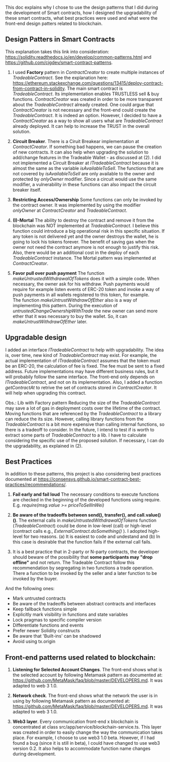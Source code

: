 This doc explains why I chose to use the design patterns that I did during the development of Smart contracts, how I designed the upgradability of these smart contracts, what best practices were used and what were the front-end design patters related to blockchain.


Design Patters in Smart Contracts
---------------------------------

This explanation takes this link into consideration: https://solidity.readthedocs.io/en/develop/common-patterns.html and https://github.com/cjgdev/smart-contract-patterns.


1. I used **Factory** pattern in  _ContractCreator_ to create multiple instances of _TradeableContract_. See the explanation here: https://ethereum.stackexchange.com/questions/13415/deploy-contract-from-contract-in-solidity.
The main smart contract is _TradeableContract_. Its implementation enables TRUSTLESS sell & buy functions.  _ContractCreator_ was created in order to be more transparent about the _TradeableContract_ already created. One could argue that _ContractCreator_ is not necessary and the front-end could create the  _TradeableContract_. It is indeed an option. However, I decided to have a _ContractCreator_ as a way to show all users what are _TradeableContract_ already deployed. It can help to increase the TRUST in the overall solution.

2. **Circuit Breaker**. There is a Ciruit Breakear implementation at _ContractCreator_. If something bad happens, we can pause the creation of new contracts. It can also help when upgrading the solution to add/change features in the Tradeable Wallet - as discussed at (2).  I did not implemented a Circuit Breaker at _ITradeableContract_ because it is almost the same as the variable _isAvailableToSell_. The functions that are not covered by _isAvailableToSell_ are only available to the owner and protected by _onlyOwner_ modifier. Since a circuit would use the same modifier, a vulnerability in these functions can also impact the circuit breaker itself.

3. **Restricting Access/Ownership**
Some functions can only be invoked by the contract owner. It was implemented by using the modifier _onlyOwner_ at  _ContractCreator_ and _TradeableContract_.

4. **(I)-Mortal**
The ability to destroy the contract and remove it from the blockchain was NOT implemented at _TradeableContract_. I believe this function could introduce a big operational risk in this specific situation. If any token is not delivered yet and the owner destroys the wallet, he is going to lock his tokens forever. The benefit of saving gas when the owner not need the contract anymore is not enough to justify this risk. Also, there would be an additional cost in the deploy of each  _TradeableContract_ instance.
The Mortal pattern was implemented at _ContractCreator_.

5. **Favor pull over push payment** 
The function _makeUntrustedWithdrawalOfTokens_ does it with a simple code. When necessary, the owner ask for his withdraw. Push payments would require for example listen events of ERC-20 token and invoke a way of push payments in all wallets registered to this token, for example.  
The function _makeUntrustWithdrawOfEther_ also is a way of implementing this pattern. During the execution of _untrustedChangeOwnershipWithTrade_ the new owner can send more ether that it was necessary to buy the wallet. So, it can _makeUntrustWithdrawOfEther_ later.


Upgradable design
------------------

I added an interface _ITradeableContract_ to help with upgradability. The idea is, over time, new kind of _TradeableContract_ may exist. 
For example, the actual implementation of _ITradeableContract_ assumes that the token must be an ERC-20, the calculation of fee is fixed. The fee must be sent to a fixed address. Future implementations may have different business rules, but it will probabily follow the same interface. The front-end only depends on _ITradeableContract_, and not on its implementation.
Also, I added a function _getContractAt_ to retrive the set of contracts stored in _ContractCreator_. It will help when upgrading this contract.

Obs.: Lib with Factory pattern
Reducing the size of the _TradeableContract_  may save a lot of gas in deployment costs over the lifetime of the contract. Moving functions that are referenced by the _TradeableContract_ to a library can reduce the its size.
However, calling library functions from the _TradeableContract_ is a bit more expensive than calling internal functions, so there is a tradeoff to consider. In the future, I intend to test if is worth to extract some parts of _TradeableContract_ to a lib. I have to calculate considering the specific use of the proposed solution. If necessary, I can do the upgradability, as explained in (2).



Best Practices
--------------

In addition to these patterns, this project is also considering best practices documented at
https://consensys.github.io/smart-contract-best-practices/recommendations/.


1. **Fail early and fail loud**
The necessary conditions to execute functions are checked in the beginning of the developed functions using require. E.g. _require(msg.value >= priceToSellInWei)_

2. **Be aware of the tradeoffs between send(), transfer(), and call.value()()**. The external calls in _makeUntrustedWithdrawalOfTokens_ function (_TradeableContract_) could be done in low-level (call) or high-level (contract calls e.g., _ExternalContract.doSomething()_ ). I adopted high-level for two reasons. (a) It is easiest to code and undestand and (b) In this case is desirable that the function fails if the external call fails.

3. It is a best practice that in 2-party or N-party contracts, the developer should beware of the possibility that **some participants may "drop offline"** and not return. The Tradeable Contract follow this recommendation by segregating in two functions a trade operation. There a function to be invoked by the seller and a later function to be invoked by the buyer.

And the following ones:
* Mark untrusted contracts
* Be aware of the tradeoffs between abstract contracts and interfaces
* Keep fallback functions simple
* Explicitly mark visibility in functions and state variables
* Lock pragmas to specific compiler version
* Differentiate functions and events
* Prefer newer Solidity constructs
* Be aware that 'Built-ins' can be shadowed
* Avoid using tx.origin


Front-end patterns used related to blockchain:
---------------------------------------------

1. **Listening for Selected Account Changes**. The front-end shows what is the selected account by following Metamask pattern as documented at: https://github.com/MetaMask/faq/blob/master/DEVELOPERS.md.  It was adapted to web 3 1.0.

2. **Network check**. The front-end shows what the network the user is in using by following Metamask pattern as documented at: https://github.com/MetaMask/faq/blob/master/DEVELOPERS.md. It was adapted to web 3 1.0.  

3. **Web3 layer**. Every communication front-end x blockchain is concentrated at class src/app/service/blockchain-service.ts. This layer was created in order to easily change the way the communication takes place. For example, I choose to use web3 1.0 beta. However, if I had found a bug (since it is still in beta), I could have changed to use web3 version 0.2. It also helps to accommodate function name changes during development.